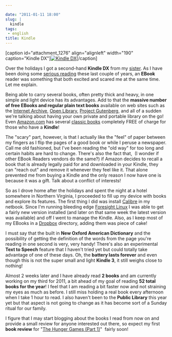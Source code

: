 ```yaml
---

date: "2011-01-11 18:00"
slug: |
  kindle
tags:
 - english
title: Kindle
---
```


\[caption id="attachment_1276" align="alignleft" width="190"
caption="Kindle DX"\][![Kindle
DX](http://www.ogmaciel.com/wp-content/uploads/2011/01/4205159532_76ba5831af-190x300.jpg)](http://www.ogmaciel.com/wp-content/uploads/2011/01/4205159532_76ba5831af.jpg)\[/caption\]

Over the holidays I got a second-hand **Kindle DX** from my
[sister](http://www.productpasha.com/). As I have been doing some
[serious reading](http://www.ogmaciel.com/?p=1254) these last couple of
years, an **EBook** reader was something that both excited and scared me
at the same time. Let me explain.

Being able to carry several books, often pretty thick and heavy, in one
simple and light device has its advantages. Add to that the **massive
number of free EBooks and regular plain text books** available on web
sites such as the [Internet
Archive](http://www.archive.org/details/texts), [Open
Library](http://openlibrary.org/), [Project
Gutenberg](http://www.gutenberg.org/wiki/Main_Page), and all of a sudden
we're talking about having your own private and portable library on the
go! Even [Amazon.com](http://amazon.com) has several [classic
books](http://www.amazon.com/gp/redirect.html/ref=amb_link_40669842_101?_encoding=UTF8&location=http%3A%2F%2Fwww.amazon.com%2Fs%2F%3Fnode%3D2245146011&token=3A0F170E7CEFE27BDC730D3D7344512BC1296B83&pf_rd_m=ATVPDKIKX0DER&pf_rd_s=center-5&pf_rd_r=0JHKXGTZSV0D2B7PFQ8B&pf_rd_t=101&pf_rd_p=1276331502&pf_rd_i=2245146011)
completely FREE of charge for those who have a **Kindle**!

The "scary" part, however, is that I actually like the "feel" of paper
between my fingers as I flip the pages of a good book or while I peruse
a newspaper. Call me old fashioned, but I've been reading the "old way"
for too long and certain habits are hard to change. There's also the
fact that,  (I wonder if other EBook Readers vendors do the same?) if
Amazon decides to recall a book that is already legally paid for
and downloaded in your Kindle, they can "reach out" and remove it
whenever they feel like it. That alone prevented me from buying a Kindle
and the only reason I now have one is because it was a gift. Talk about
a conflict of interests!

So as I drove home after the holidays and spent the night at a hotel
somewhere in Northern Virginia, I proceeded to fill up my device with
books and explore its features. The first thing I did was install
[Calibre](http://calibre-ebook.com/) in my netbook. Since I'm running
bleeding edge [Foresight Linux](http://www.foresightlinux.org) I was
able to get a fairly new version installed (and later on that same week
the latest version was available) and off I went to manage the Kindle.
Also, as I keep most of my EBooks in a
[Dropbox](https://www.dropbox.com/home) directory, adding them was piece
of cake!

I must say that the built in **New Oxford American Dictionary** and the
possibility of getting the definition of the words from the page you're
reading in one second is very, very handy! There's also an experimental
**Text to Speech** feature that I haven't tried yet but could totally
take advantage of one of these days. Oh, the **battery lasts forever**
and even though this is not the super small and light **Kindle 3**, it
still weighs close to nothing!

Almost 2 weeks later and I have already read **2 books** and am
currently working on my third for 2011, a bit ahead of my goal of
reading **52 total books for the year**! I feel that I am reading a bit
faster now and not straining my eyes as much as before. I still miss
holding a real book every afternoon when I take 1 hour to read. I also
haven't been to the **Public Library** this year yet but that aspect is
not going to change as it has become sort of a Sunday ritual for our
family.

I figure that I may start blogging about the books I read from now on
and provide a small review for anyone interested out there, so expect my
first **book review** for "[The Hunger Games (Part
1)](http://www.amazon.com/Hunger-Games-Book-1/dp/0439023521/ref=sr_1_1?ie=UTF8&qid=1294760218&sr=8-1)\"
 fairly soon!
